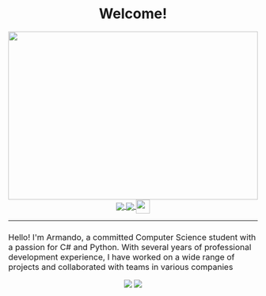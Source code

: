 <h1 align="center">Welcome!</h1>
<img src="https://user-images.githubusercontent.com/11156050/227775756-d41d3247-c346-4235-865e-5d91971e3a74.png" style="width: 100%; height: 340px;"/>


<div align="center">
   <a href="https://github.com/ArmandoShala/">
    <img align="center" src="https://img.shields.io/badge/GitHub-000000?style=for-the-badge&logo=GitHub&logoColor=white"/>
  </a>
  <a href="https://www.linkedin.com/in/armandoshala/">
    <img align="center" src="https://img.shields.io/badge/LinkedIn-0077b5?style=for-the-badge&logo=LinkedIn&logoColor=white"/>
  </a>
  <a href="https://github.com/ArmandoShala/">
    <img align="center" style='vertical-align:middle;' height=28 src="https://komarev.com/ghpvc/?username=ArmandoShala&style=flat-square&color=8e72dc"/>
  </a>
</div>

----------------
<h3 style="font-weight: Normal">Hello! I'm Armando, a committed Computer Science student with a passion for C# and Python. With several years of professional development experience, I have worked on a wide range of projects and collaborated with teams in various companies</h3>

<div align="center">
    <img src="https://github-readme-stats.vercel.app/api?username=ArmandoShala&show_icons=true&include_all_commits=true&count_private=true&theme=transparent&border_color=009fe3&ring_color=009fe3" />
    <img src="https://github-readme-stats.vercel.app/api/top-langs/?username=ArmandoShala&layout=compact&langs_count=8&theme=transparent&border_color=009fe3" />
</div>
